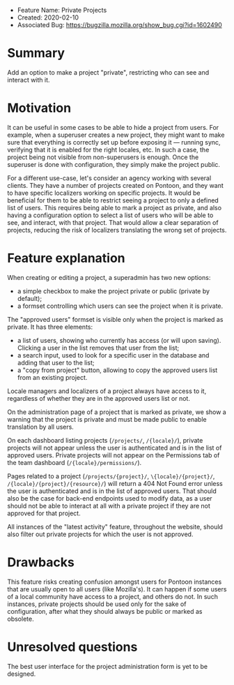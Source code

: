 - Feature Name: Private Projects
- Created: 2020-02-10
- Associated Bug: https://bugzilla.mozilla.org/show_bug.cgi?id=1602490

# Summary

Add an option to make a project "private", restricting who can see and interact with it.

# Motivation

It can be useful in some cases to be able to hide a project from users. For example, when a superuser creates a new project, they might want to make sure that everything is correctly set up before exposing it — running sync, verifying that it is enabled for the right locales, etc. In such a case, the project being not visible from non-superusers is enough. Once the superuser is done with configuration, they simply make the project public.

For a different use-case, let's consider an agency working with several clients. They have a number of projects created on Pontoon, and they want to have specific localizers working on specific projects. It would be beneficial for them to be able to restrict seeing a project to only a defined list of users. This requires being able to mark a project as private, and also having a configuration option to select a list of users who will be able to see, and interact, with that project. That would allow a clear separation of projects, reducing the risk of localizers translating the wrong set of projects.

# Feature explanation

When creating or editing a project, a superadmin has two new options:

- a simple checkbox to make the project private or public (private by default);
- a formset controlling which users can see the project when it is private.

The "approved users" formset is visible only when the project is marked as private. It has three elements:

- a list of users, showing who currently has access (or will upon saving). Clicking a user in the list removes that user from the list;
- a search input, used to look for a specific user in the database and adding that user to the list;
- a "copy from project" button, allowing to copy the approved users list from an existing project.

Locale managers and localizers of a project always have access to it, regardless of whether they are in the approved users list or not.

On the administration page of a project that is marked as private, we show a warning that the project is private and must be made public to enable translation by all users.

On each dashboard listing projects (`/projects/`, `/{locale}/`), private projects will not appear unless the user is authenticated and is in the list of approved users. Private projects will not appear on the Permissions tab of the team dashboard (`/{locale}/permissions/`).

Pages related to a project (`/projects/{project}/`, `\{locale}/{project}/`, `/{locale}/{project}/{resource}/`) will return a 404 Not Found error unless the user is authenticated and is in the list of approved users. That should also be the case for back-end endpoints used to modify data, as a user should not be able to interact at all with a private project if they are not approved for that project.

All instances of the "latest activity" feature, throughout the website, should also filter out private projects for which the user is not approved.

# Drawbacks

This feature risks creating confusion amongst users for Pontoon instances that are usually open to all users (like Mozilla's). It can happen if some users of a local community have access to a project, and others do not. In such instances, private projects should be used only for the sake of configuration, after what they should always be public or marked as obsolete.

# Unresolved questions

The best user interface for the project administration form is yet to be designed.
